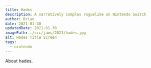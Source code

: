```yaml
---
title: Hades
description: A narratively complex roguelike on Nintendo Switch
author: Brian
date: 2021-01-30
updatedDate: 2021-01-30
imagePath: ./src/jams/2021/hades.jpg
alt: Hades Title Screen
tags:
  - nintendo
---
```


About hades.